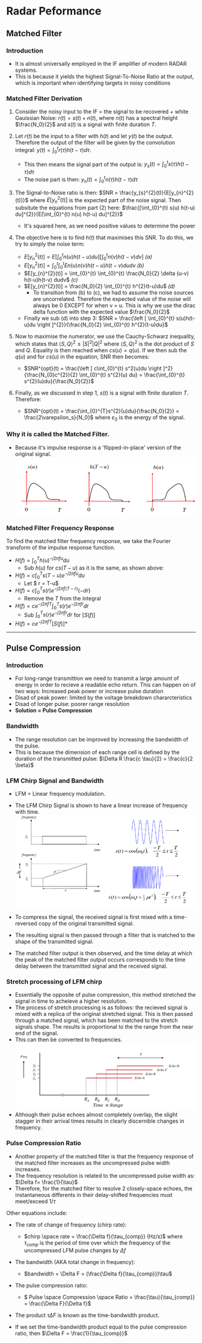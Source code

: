 # Radar Peformance
## Matched Filter
### Introduction

- It is almost universally employed in the IF amplifier of modern RADAR systems.
- This is because it yields the highest Signal-To-Noise Ratio at the output, which is important when identifying targets in noisy conditions

### Matched Filter Derivation

1. Consider the noisy input to the IF = the signal to be recovered + white Gauissian Noise:
$r(t) = s(t) + n(t)$, where $n(t)$ has a spectral height $\frac{N_0}{2}$ and $s(t)$ is a signal with finite duration $T$.
2. Let $r(t)$ be the input to a filter with $h(t)$ and let $y(t)$ be the output. Therefore the output of the filter will be given by the convolution integral: $y(t) = \int_{0}^{t} r(\tau) h(t - \tau) d\tau$. 
    - This then means the signal part of the output is: $y_s(t) = \int_{0}^{t} s(\tau) h(t - \tau) d\tau$
    - The noise part is then: $y_n(t) = \int_{0}^{t} n(\tau) h(t - \tau) d\tau$
3. The Signal-to-Noise ratio is then: $SNR = \frac{y_{s}^{2}(t)}{E[y_{n}^{2}(t)]}$ where $E[y_{n}^{2}(t)]$ is the expected part of the noise signal. Then subsitute the equations from part (2) here: $\frac{[\int_{0}^{t} s(u) h(t-u) du]^{2}}{E[\int_{0}^{t} n(u) h(t-u) du]^{2}}$
    - It's squared here, as we need positive values to determine the power
4. The objective here is to find $h(t)$ that maximises this SNR. To do this, we try to simply the noise term: 
    - $E[y_{n}^{2}(t)] = E  [ \int_{0}^{t} n(u) h(t-u) du  ]  [ \int_{0}^{t} n(v) h(t-v) dv  ]$ *(a)*
    - $E[y_{n}^{2}(t)] = \int_{0}^{t} \int_{0}^{t} E { n(u)n(v)} h(t-u)h(t-v) dudv$ *(b)*
    - $E[y_{n}^{2}(t)] = \int_{0}^{t} \int_{0}^{t} \frac{N_0}{2} \delta (u-v) h(t-u)h(t-v) dudv$ *(c)*
    - $E[y_{n}^{2}(t)] = \frac{N_0}{2}  \int_{0}^{t} h^{2}(t-u)du$ *(d)*
        - To transition from (b) to (c), we had to assume the noise sources are uncorrelated. Therefore the expected value of the noise will always be 0 EXCEPT for when v = u. This is why we use the dirac delta function with the expected value $\frac{N_0}{2}$
    - Finally we sub (d) into step 3: $SNR = \frac{\left [ \int_{0}^{t} s(u)h(t-u)du \right ]^{2}}{\frac{N_0}{2}  \int_{0}^{t} h^{2}(t-u)du}$

5. Now to maximise the numerator, we use the Cauchy-Schwarz inequality, which states that $\left \langle S, Q \right \rangle^{2} \leq |S|^{2} |Q|^{2}$ where $\left \langle S, Q \right \rangle^{2}$ is the dot product of $S$ and $Q$. Equality is then reached when $cs(u) = q(u)$. If we then sub the $q(u)$ and for $cs(u)$ in the equation, SNR then becomes: 
    - $SNR^{opt}(t) = \frac{\left [ c\int_{0}^{t} s^2(u)du \right ]^2}{\frac{N_{0}c^{2}}{2} \int_{0}^{t} s^{2}(u) du} = \frac{\int_{0}^{t} s^{2}(u)du}{\frac{N_0}{2}}$
6. Finally, as we discussed in step 1, $s(t)$ is a signal with finite duration $T$. Therefore:
    - $SNR^{opt}(t) = \frac{\int_{0}^{T}s^{2}(u)du}{\frac{N_0}{2}} = \frac{2\varepsilon_s}{N_0}$ where $\varepsilon_S$ is the energy of the signal.

### Why it is called the Matched Filter.

- Because it's impulse response is a 'flipped-in-place' version of the original signal.
![Matched Filter Diagram](images/MatchedFilter.png)

### Matched Filter Frequency Response

To find the matched filter frequency response, we take the Fourier transform of the impulse response function.
 - $H(f) = \int_{0}^{T} h(u) ^{-j2\pi fu}du$
    - Sub $h(u)$ for $cs(T-u)$ as it is the same, as shown above:
 - $H(f) = c \int_{0}^{T} s(T-u) e^{-j2\pi fu}du$
    - Let $ r = T-u$
- $H(f) = c \int_{0}^{T} s(r) e^{-j2\pi f(T-r)}(-dr)$
    - Remove the $T$ from the integral
- $H(f) = ce^{-j2\pi fT} \int_{0}^{T} s(r) e^{-j2\pi fr} dr$
    - Sub $\int_{0}^{T} s(r) e^{-j2\pi fr} dr$ for $[S(f)]$
- $H(f) = ce^{-j2\pi fT} [S(f)]*$

___

## Pulse Compression
### Introduction

- For long-range transmittion we need to transmit a large amount of energy in order to recieve a readable echo return. This can happen on of two ways: Increased peak power or increase pulse duration
- Disad of peak power: limited by the voltage breakdown chararcteristics
- Disad of longer pulse: poorer range resolution
- **Solution = Pulse Compression**

### Bandwidth

- The range resolution can be improved by increasing the bandwidth of the pulse.
- This is because the dimension of each range cell is defined by the duration of the transmitted pulse: $\Delta R \frac{c \tau}{2} = \frac{c}{2 \beta}$

### LFM Chirp Signal and Bandwidth

- LFM  = Linear frequency modulation.
- The LFM Chirp Signal is shown to have a linear increase of frequency with time.
![LFM Chirp Signal](images/LFMChirpSignal.png)

- To compress the signal, the received signal is first mixed with a time-reversed copy of the original transmitted signal.
- The resulting signal is then passed through a filter that is matched to the shape of the transmitted signal. 
- The matched filter output is then observed, and the time delay at which the peak of the matched filter output occurs corresponds to the time delay between the transmitted signal and the received signal.

### Stretch processing of LFM chirp

- Essentially the opposite of pulse compression, this method stretched the signal in time to acheieve a higher resolution.
- The process of stretch processing is as follows: the recieved signal is mixed with a replica of the original stretched signal. This is then passed through a matched signal, which has been matched to the stretch signals shape. The results is proportional to the the range from the near end of the signal.
- This can then be converted to frequencies.
![Stretch Frequency Delay](images/StretchFrequencyDelay.png)
- Although their pulse echoes almost completely overlap, the slight stagger in their arrival times results in clearly discernible changes in frequency.

### Pulse Compression Ratio
- Another property of the matched filter is that the frequency response of the matched filter increases as the uncompressed pulse width increases.
- The frequency resolution is related to the uncompressed pulse width as: $\Delta f= \frac{1}{\tau}$
- Therefore, for the matched filter to resolve 2 closely-space echoes, the instantaneous differents in their delay-shifted frequencies must meet/exceed 1/$\tau$

Other equations include:
- The rate of change of frequency (chirp rate):
    - $chirp \space rate = \frac{\Delta f}{\tau_{comp}} (Hz/s)$ where $\tau_{comp}$ is the period of time over which the frequency of the uncompressed LFM pulse changes by $\Delta f$
- The bandwidth (AKA total change in frequency):
    - $bandwidth = \Delta F = (\frac{\Delta f}{\tau_{comp}})\tau$
- The pulse compression ratio:
    - $ Pulse \space Compression \space Ratio = \frac{\tau}{\tau_{comp}} = \frac{\Delta F}{\Delta f}$

- The product $\tau \Delta F$ is known as the time-bandwidth product.
- If we set the time-bandwidth product equal to the pulse compression ratio, then $\Delta F = \frac{1}{\tau_{comp}}$